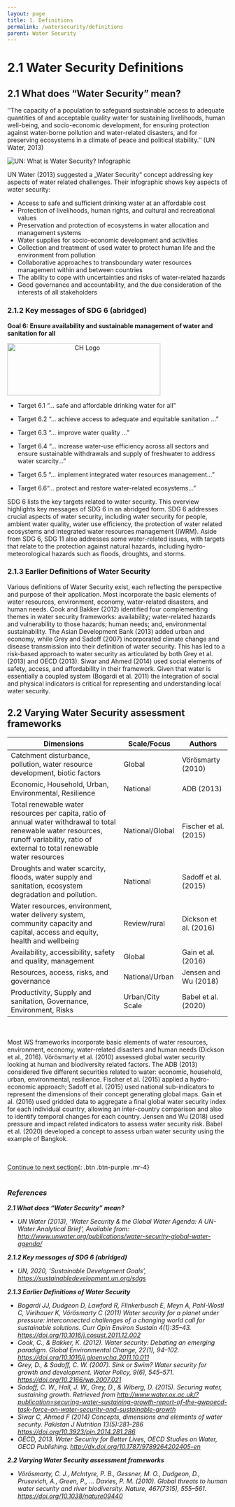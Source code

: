 ```yaml
---
layout: page
title: 1. Definitions
permalink: /watersecurity/definitions
parent: Water Security
---
```

# **2.1 Water Security Definitions**

## 2.1 What does “Water Security” mean?

’’The capacity of a population to safeguard sustainable access to adequate quantities of and acceptable quality water for sustaining livelihoods, human well-being, and socio-economic development, for ensuring protection against water-borne pollution and water-related disasters, and for preserving ecosystems in a climate of peace and political stability.’’ (UN Water, 2013)

<img src="https://www.unwater.org/app/uploads/2017/05/Screen-Shot-2017-05-08-at-10.02.09.png" alt="UN: What is Water Security? Infographic">

UN Water (2013) suggested a „Water Security“ concept addressing key aspects of water related challenges. Their infographic shows key aspects of water security: 
- Access to safe and sufficient drinking water at an affordable cost 
- Protection of livelihoods, human rights, and cultural and recreational values
- Preservation and protection of ecosystems in water allocation and management systems 
- Water supplies for socio-economic development and activities
- Collection and treatment of used water to protect human life and the environment from pollution 
- Collaborative approaches to transboundary water resources management within and between countries 
- The ability to cope with uncertainties and risks of water-related hazards 
- Good governance and accountability, and the due consideration of the interests of all stakeholders

### 2.1.2 Key messages of SDG 6 (abridged)

**Goal 6: Ensure availability and sustainable management of water and sanitation for all**

<style type="text/css">
.centerImage
{
 text-align:center;
 display:block;
}
</style>
<img src="/wef-nexus-online-course/assets/sdg6.png"
class="centerImage" alt="CH Logo" height="120" width="350">

- Target 6.1 “… safe and affordable drinking water for all”
- Target 6.2 “… achieve access to adequate and equitable sanitation …”
- Target 6.3 “… improve water quality …”

- Target 6.4 “… increase water-use efficiency across all sectors and ensure sustainable withdrawals and supply of freshwater to address water scarcity…”
- Target 6.5 “… implement integrated water resources management…”
- Target 6.6“… protect and restore water-related ecosystems…”

SDG 6 lists the key targets related to water security. This overview highlights  key messages of SDG 6 in an abridged form. SDG 6 addresses crucial aspects of water security, including water security for people, ambient water quality, water use efficiency, the protection of water related ecosystems and integrated water resources management (IWRM). Aside from SDG 6, SDG 11 also addresses some water-related issues, with targets that relate to the protection against natural hazards, including hydro-meteorological hazards such as floods, droughts, and storms.


### 2.1.3 Earlier Definitions of Water Security

Various definitions of Water Security exist, each reflecting the perspective and purpose of their application. Most incorporate the basic elements of water resources, environment, economy, water-related disasters, and human needs. Cook and Bakker (2012) identified four complementing themes in water security frameworks: availability; water-related hazards and vulnerability to those hazards; human needs; and, environmental sustainability. The Asian Development Bank (2013) added urban and economy, while Grey and Sadoff (2007) incorporated climate change and disease transmission into their definition of water security. This has led to a risk-based approach to water security as articulated by both Grey et al. (2013) and OECD (2013). Siwar and Ahmed (2014) used social elements of safety, access, and affordability in their framework. Given that water is essentially a coupled system (Bogardi et al. 2011) the integration of social and physical indicators is critical for representing and understanding local water security.


## 2.2 Varying Water Security assessment frameworks

| Dimensions | Scale/Focus | Authors |
| --- | --- | --- |
| Catchment disturbance, pollution, water resource development, biotic factors | Global | Vörösmarty (2010) |
| Economic, Household, Urban, Environmental, Resilience | National | ADB (2013) |
| Total renewable water resources per capita, ratio of annual water withdrawal to total renewable water resources, runoff variability, ratio of external to total renewable water resources | National/Global | Fischer et al. (2015) |
| Droughts and water scarcity, floods, water supply and sanitation, ecosystem degradation and pollution. | National | Sadoff et al. (2015) |
| Water resources, environment, water delivery system, community capacity and capital, access and equity, health and wellbeing | Review/rural | Dickson et al. (2016) |
| Availability, accessibility, safety and quality, management | Global | Gain et al. (2016) |
| Resources, access, risks, and governance | National/Urban | Jensen and Wu (2018) |
| Productivity, Supply and sanitation, Governance, Environment, Risks | Urban/City Scale | Babel et al. (2020) |

<br/> <br/>
Most WS frameworks incorporate basic elements of water resources, environment, economy, water-related disasters and human needs (Dickson et al., 2016). Vörösmarty et al. (2010) assessed global water security looking at human and biodiversity related factors. The ADB (2013) considered five different securities related to water: economic, household, urban, environmental, resilience. Fischer et al. (2015) applied a hydro-economic approach; Sadoff et al. (2015) used national sub-indicators to represent the dimensions of their concept generating global maps. Gain et al. (2016) used gridded data to aggregate a final global water security index for each individual country, allowing an inter-country comparison and also to identify temporal changes for each country. Jensen and Wu (2018) used pressure and impact related indicators to assess  water security risk. Babel et al. (2020) developed a concept to assess urban water security using the example of Bangkok. 

<br/> <br/>
[Continue to next section](https://waterbender231.github.io/wef-nexus-online-course/watersecurity/concepts){: .btn .btn-purple .mr-4}
<br/> <br/>

### *References*

***2.1 What does “Water Security” mean?***
- *UN Water (2013), ‘Water Security & the Global Water Agenda: A UN-Water Analytical Brief‘, Available from: http://www.unwater.org/publications/water-security-global-water-agenda/*

***2.1.2 Key messages of SDG 6 (abridged)***
- *UN, 2020, ‘Sustainable Development Goals’, https://sustainabledevelopment.un.org/sdgs*

***2.1.3 Earlier Definitions of Water Security***
- *Bogardi JJ, Dudgeon D, Lawford R, Flinkerbusch E, Meyn A, Pahl-Wostl C, Vielhauer K, Vörösmarty C (2011) Water security for a planet under pressure: interconnected challenges of a changing world call for sustainable solutions. Curr Opin Environ Sustain 4(1):35–43. https://doi.org/10.1016/j.cosust.2011.12.002*
- *Cook, C., & Bakker, K. (2012). Water security: Debating an emerging paradigm. Global Environmental Change, 22(1), 94–102. https://doi.org/10.1016/j.gloenvcha.2011.10.011*
- *Grey, D., & Sadoff, C. W. (2007). Sink or Swim? Water security for growth and development. Water Policy, 9(6), 545–571. https://doi.org/10.2166/wp.2007.021*
- *Sadoff, C. W., Hall, J. W., Grey, D., & Wiberg, D. (2015). Securing water, sustaining growth. Retrieved from http://www.water.ox.ac.uk/?publication=securing-water-sustaining-growth-report-of-the-gwpoecd-task-force-on-water-security-and-sustainable-growth*
- *Siwar C, Ahmed F (2014) Concepts, dimensions and elements of water security. Pakistan J Nutrition 13(5):281–286 https://doi.org/10.3923/pjn.2014.281.286*
- *OECD, 2013. Water Security for Better Lives, OECD Studies on Water, OECD Publishing. http://dx.doi.org/10.1787/9789264202405-en*


***2.2 Varying Water Security assessment frameworks***
- *Vörösmarty, C. J., McIntyre, P. B., Gessner, M. O., Dudgeon, D., Prusevich, A., Green, P., … Davies, P. M. (2010). Global threats to human water security and river biodiversity. Nature, 467(7315), 555–561. https://doi.org/10.1038/nature09440*